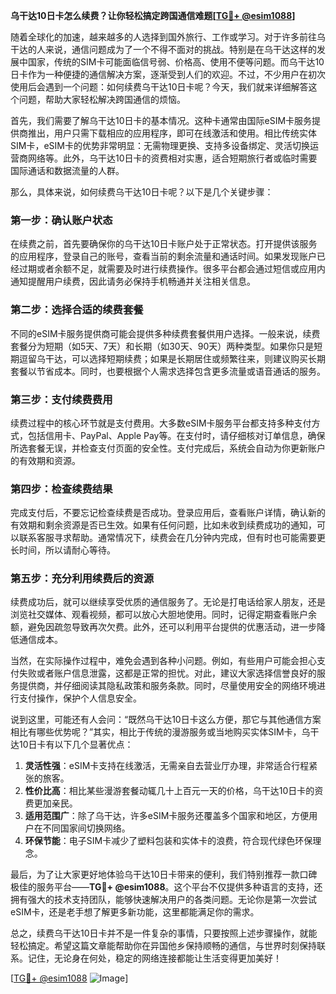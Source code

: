 **乌干达10日卡怎么续费？让你轻松搞定跨国通信难题[[TG💪+ @esim1088](https://t.me/s/esim1088)]**

随着全球化的加速，越来越多的人选择到国外旅行、工作或学习。对于许多前往乌干达的人来说，通信问题成为了一个不得不面对的挑战。特别是在乌干达这样的发展中国家，传统的SIM卡可能面临信号弱、价格高、使用不便等问题。而乌干达10日卡作为一种便捷的通信解决方案，逐渐受到人们的欢迎。不过，不少用户在初次使用后会遇到一个问题：如何续费乌干达10日卡呢？今天，我们就来详细解答这个问题，帮助大家轻松解决跨国通信的烦恼。

首先，我们需要了解乌干达10日卡的基本情况。这种卡通常由国际eSIM卡服务提供商推出，用户只需下载相应的应用程序，即可在线激活和使用。相比传统实体SIM卡，eSIM卡的优势非常明显：无需物理更换、支持多设备绑定、灵活切换运营商网络等。此外，乌干达10日卡的资费相对实惠，适合短期旅行者或临时需要国际通话和数据流量的人群。

那么，具体来说，如何续费乌干达10日卡呢？以下是几个关键步骤：

### **第一步：确认账户状态**
在续费之前，首先要确保你的乌干达10日卡账户处于正常状态。打开提供该服务的应用程序，登录自己的账号，查看当前的剩余流量和通话时间。如果发现账户已经过期或者余额不足，就需要及时进行续费操作。很多平台都会通过短信或应用内通知提醒用户续费，因此请务必保持手机畅通并关注相关信息。

### **第二步：选择合适的续费套餐**
不同的eSIM卡服务提供商可能会提供多种续费套餐供用户选择。一般来说，续费套餐分为短期（如5天、7天）和长期（如30天、90天）两种类型。如果你只是短期逗留乌干达，可以选择短期续费；如果是长期居住或频繁往来，则建议购买长期套餐以节省成本。同时，也要根据个人需求选择包含更多流量或语音通话的服务。

### **第三步：支付续费费用**
续费过程中的核心环节就是支付费用。大多数eSIM卡服务平台都支持多种支付方式，包括信用卡、PayPal、Apple Pay等。在支付时，请仔细核对订单信息，确保所选套餐无误，并检查支付页面的安全性。支付完成后，系统会自动为你更新账户的有效期和资源。

### **第四步：检查续费结果**
完成支付后，不要忘记检查续费是否成功。登录应用后，查看账户详情，确认新的有效期和剩余资源是否已生效。如果有任何问题，比如未收到续费成功的通知，可以联系客服寻求帮助。通常情况下，续费会在几分钟内完成，但有时也可能需要更长时间，所以请耐心等待。

### **第五步：充分利用续费后的资源**
续费成功后，就可以继续享受优质的通信服务了。无论是打电话给家人朋友，还是浏览社交媒体、观看视频，都可以放心大胆地使用。同时，记得定期查看账户余额，避免因疏忽导致再次欠费。此外，还可以利用平台提供的优惠活动，进一步降低通信成本。

当然，在实际操作过程中，难免会遇到各种小问题。例如，有些用户可能会担心支付失败或者账户信息泄露，这都是正常的担忧。对此，建议大家选择信誉良好的服务提供商，并仔细阅读其隐私政策和服务条款。同时，尽量使用安全的网络环境进行支付操作，保护个人信息安全。

说到这里，可能还有人会问：“既然乌干达10日卡这么方便，那它与其他通信方案相比有哪些优势呢？”其实，相比于传统的漫游服务或当地购买实体SIM卡，乌干达10日卡有以下几个显著优点：

1. **灵活性强**：eSIM卡支持在线激活，无需亲自去营业厅办理，非常适合行程紧张的旅客。
2. **性价比高**：相比某些漫游套餐动辄几十上百元一天的价格，乌干达10日卡的资费更加亲民。
3. **适用范围广**：除了乌干达，许多eSIM卡服务还覆盖多个国家和地区，方便用户在不同国家间切换网络。
4. **环保节能**：电子SIM卡减少了塑料包装和实体卡的浪费，符合现代绿色环保理念。

最后，为了让大家更好地体验乌干达10日卡带来的便利，我们特别推荐一款口碑极佳的服务平台——**TG💪+ @esim1088**。这个平台不仅提供多种语言的支持，还拥有强大的技术支持团队，能够快速解决用户的各类问题。无论你是第一次尝试eSIM卡，还是老手想了解更多新功能，这里都能满足你的需求。

总之，续费乌干达10日卡并不是一件复杂的事情，只要按照上述步骤操作，就能轻松搞定。希望这篇文章能帮助你在异国他乡保持顺畅的通信，与世界时刻保持联系。记住，无论身在何处，稳定的网络连接都能让生活变得更加美好！

[[TG💪+ @esim1088](https://t.me/s/esim1088) ![Image](https://i.postimg.cc/4NQfJmqS/Snipaste-2025-05-13-00-14-12.png)]
